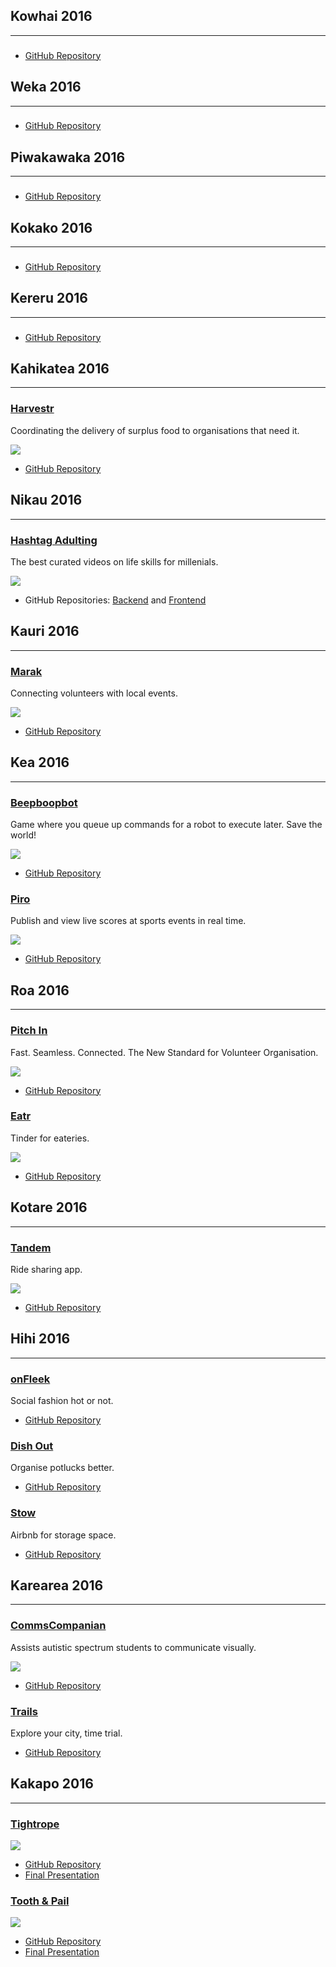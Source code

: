 

## Kowhai 2016
--------------

### []()

<!-- description -->

<!-- ![](images/2016/) -->

* [GitHub Repository](https://github.com/kowhai-2016/)


## Weka 2016
------------

### []()

<!-- description -->

<!-- ![](images/2016/) -->

* [GitHub Repository](https://github.com/weka-2016/)


## Piwakawaka 2016
------------------

### []()

<!-- description -->

<!-- ![](images/2016/) -->

* [GitHub Repository](https://github.com/piwakawaka-2016/)


## Kokako 2016
--------------

### []()

<!-- description -->

<!-- ![](images/2016/) -->

* [GitHub Repository](https://github.com/kokako-2016/)


## Kereru 2016
--------------

### []()

<!-- description -->

<!-- ![](images/2016/) -->

* [GitHub Repository](https://github.com/kereru-2016/)


## Kahikatea 2016
-----------------

### [Harvestr](http://harvestr.nz)

Coordinating the delivery of surplus food to organisations that need it.

![](images/2016/harvestr.png)

* [GitHub Repository](https://github.com/kahikatea-2016/harvestr)


## Nikau 2016
-------------

### [Hashtag Adulting](http://www.hashtagadulting.co.nz)

The best curated videos on life skills for millenials.

![](images/2016/hashtag-adulting.png)

* GitHub Repositories: [Backend](https://github.com/nikau-2016/lifestack) and [Frontend](https://github.com/nikau-2016/lifestack-client)


## Kauri 2016
-------------

### [Marak](https://www.marak.nz)

Connecting volunteers with local events.

![](images/2016/marak.png)

* [GitHub Repository](https://github.com/kauri-2016/marak)


## Kea 2016
-----------

### [Beepboopbot](http://beepboopbot.com)

Game where you queue up commands for a robot to execute later. Save the world!

![](images/2016/beepboopbot.png)

* [GitHub Repository](https://github.com/BeepBoopBot/BeepBoopBot)


### [Piro](https://piro-score.herokuapp.com/)

Publish and view live scores at sports events in real time.

![](images/2016/piro.png)

* [GitHub Repository](https://github.com/piro-inc/piro)


## Roa 2016
-----------

### [Pitch In](http://pitch-in-nz.herokuapp.com)

Fast. Seamless. Connected. The New Standard for Volunteer Organisation.

![](images/2016/pitch-in.png)

* [GitHub Repository](https://github.com/AuxiliumRoa)


### [Eatr](https://eatr.herokuapp.com)

Tinder for eateries.

![](images/2016/eatr.png)

* [GitHub Repository](https://github.com/Eatr/eatr)


## Kotare 2016
--------------

### [Tandem](https://github.com/Tandem-NZ/tandem)

Ride sharing app.

![](images/2016/tandem.png)

* [GitHub Repository](https://github.com/Tandem-NZ/tandem)


## Hihi 2016
------------

### [onFleek](https://github.com/andrew-travis-wadman/TBD)

Social fashion hot or not.

* [GitHub Repository](https://github.com/andrew-travis-wadman/TBD)


### [Dish Out](https://github.com/James-Sangalli/DishOut)

Organise potlucks better.

* [GitHub Repository](https://github.com/James-Sangalli/DishOut)


### [Stow](https://github.com/rawad-alawar/stow) 

Airbnb for storage space.

* [GitHub Repository](https://github.com/rawad-alawar/stow)
 

## Karearea 2016
----------------

### [CommsCompanian](https://github.com/melissa-c/Comms)

Assists autistic spectrum students to communicate visually.

![](images/2016/comms-companion.png)

* [GitHub Repository](https://github.com/melissa-c/Comms)


### [Trails](https://github.com/danieldelacruz01/trails)

Explore your city, time trial.

* [GitHub Repository](https://github.com/danieldelacruz01/trails)


## Kakapo 2016
--------------

### [Tightrope](https://github.com/kakapo2016-projects/tightrope)

![](images/2016/tightrope.png)

* [GitHub Repository](https://github.com/kakapo2016-projects/tightrope)
* [Final Presentation](https://www.youtube.com/watch?v=E8keq_d2u6U&feature=youtu.be)


### [Tooth & Pail](http://toothandpail.herokuapp.com/)

![](images/2016/tooth-and-pail.png)

* [GitHub Repository](https://github.com/kakapo2016-projects/tooth-and-pail)
* [Final Presentation](https://www.youtube.com/watch?v=6amWNhbr9Hk&feature=youtu.be)
